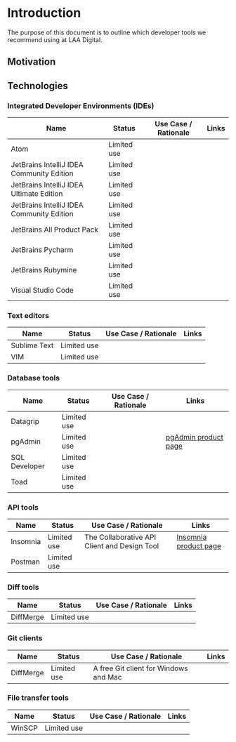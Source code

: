 # Introduction

The purpose of this document is to outline which developer tools we recommend using at LAA Digital.

## Motivation



## Technologies

### Integrated Developer Environments (IDEs)

| Name | Status | Use Case / Rationale | Links |
| ------------- | ------------- | --- | --- |
| Atom  | Limited use |  |  |
| JetBrains IntelliJ IDEA Community Edition | Limited use  |  |  |
| JetBrains IntelliJ IDEA Ultimate Edition | Limited use  |  |  |
| JetBrains IntelliJ IDEA Community Edition | Limited use  |  |  |
| JetBrains All Product Pack | Limited use  |  |  |
| JetBrains Pycharm | Limited use  |  |  |
| JetBrains Rubymine | Limited use  |  |  |
| Visual Studio Code | Limited use  |  |  |

### Text editors
| Name | Status | Use Case / Rationale | Links |
| ------------- | ------------- | --- | --- |
| Sublime Text | Limited use |  |  |
| VIM | Limited use |  |  |

### Database tools
| Name | Status | Use Case / Rationale | Links |
| ------------- | ------------- | --- | --- |
| Datagrip | Limited use |  |  |
| pgAdmin | Limited use |  | [pgAdmin product page](https://www.pgadmin.org/) |
| SQL Developer | Limited use |  |  |
| Toad | Limited use |  |  |

### API tools
| Name | Status | Use Case / Rationale | Links |
| ------------- | ------------- | --- | --- |
| Insomnia | Limited use | The Collaborative API Client and Design Tool | [Insomnia product page](https://insomnia.rest/products/insomnia) |
| Postman | Limited use |  |  |

### Diff tools
| Name | Status | Use Case / Rationale | Links |
| ------------- | ------------- | --- | --- |
| DiffMerge | Limited use |  |  |

### Git clients
| Name | Status | Use Case / Rationale | Links |
| ------------- | ------------- | --- | --- |
| DiffMerge | Limited use | A free Git client for Windows and Mac |  |

### File transfer tools
| Name | Status | Use Case / Rationale | Links |
| ------------- | ------------- | --- | --- |
| WinSCP | Limited use |  |  |
